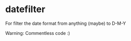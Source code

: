 # datefilter
For filter the date format from anything (maybe) to D-M-Y

Warning: Commentless code :)
